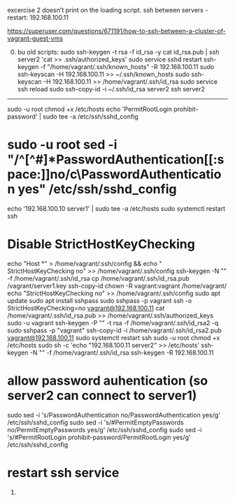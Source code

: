 excercise 2 doesn't print on the loading script.
ssh between servers - restart:
192.168.100.11

https://superuser.com/questions/671191/how-to-ssh-between-a-cluster-of-vagrant-guest-vms


0. bu old scripts:
sudo ssh-keygen -t rsa -f id_rsa -y
cat id_rsa.pub | ssh server2 'cat >> .ssh/authorized_keys'
sudo service sshd restart
ssh-keygen -f "/home/vagrant/.ssh/known_hosts" -R 192.168.100.11
sudo ssh-keyscan -H 192.168.100.11 >> ~/.ssh/known_hosts
sudo ssh-keyscan -H 192.168.100.11 >> /home/vagrant/.ssh/id_rsa
sudo service ssh reload
sudo ssh-copy-id -i ~/.ssh/id_rsa server2
ssh server2
------------
sudo -u root chmod +x /etc/hosts
echo 'PermitRootLogin prohibit-password' | sudo tee -a /etc/ssh/sshd_config
# sudo -u root sed -i "/^[^#]*PasswordAuthentication[[:space:]]no/c\PasswordAuthentication yes" /etc/ssh/sshd_config
echo '192.168.100.10 server1' | sudo tee -a /etc/hosts
sudo systemctl restart ssh
# Disable StrictHostKeyChecking
echo "Host *" > /home/vagrant/.ssh/config && echo " StrictHostKeyChecking no" >> /home/vagrant/.ssh/config
ssh-keygen -N "" -f /home/vagrant/.ssh/id_rsa
cp /home/vagrant/.ssh/id_rsa.pub /vagrant/server1.key
ssh-copy-id 
chown -R vagrant:vagrant /home/vagrant/
echo "StrictHostKeyChecking no" >> /home/vagrant/.ssh/config
sudo apt update
sudo apt install sshpass
sudo sshpass -p vagrant ssh -o StrictHostKeyChecking=no vagrant@192.168.100.11 cat /home/vagrant/.ssh/id_rsa.pub >> /home/vagrant/.ssh/authorized_keys
sudo -u vagrant ssh-keygen -P "" -t rsa -f /home/vagrant/.ssh/id_rsa2 -q
sudo sshpass -p "vagrant" ssh-copy-id -i /home/vagrant/.ssh/id_rsa2.pub vagrant@192.168.100.11
sudo systemctl restart ssh
sudo -u root chmod +x /etc/hosts
sudo sh -c 'echo "192.168.100.11 server2" >> /etc/hosts'
ssh-keygen -N "" -f /home/vagrant/.ssh/id_rsa
ssh-keygen -R 192.168.100.11
# allow password auhentication (so server2 can connect to server1)
sudo sed -i 's/PasswordAuthentication no/PasswordAuthentication yes/g' /etc/ssh/sshd_config
sudo sed -i 's/#PermitEmptyPasswords no/PermitEmptyPasswords yes/g' /etc/ssh/sshd_config
sudo sed -i 's/#PermitRootLogin prohibit-password/PermitRootLogin yes/g' /etc/ssh/sshd_config
# restart ssh service


1. 
